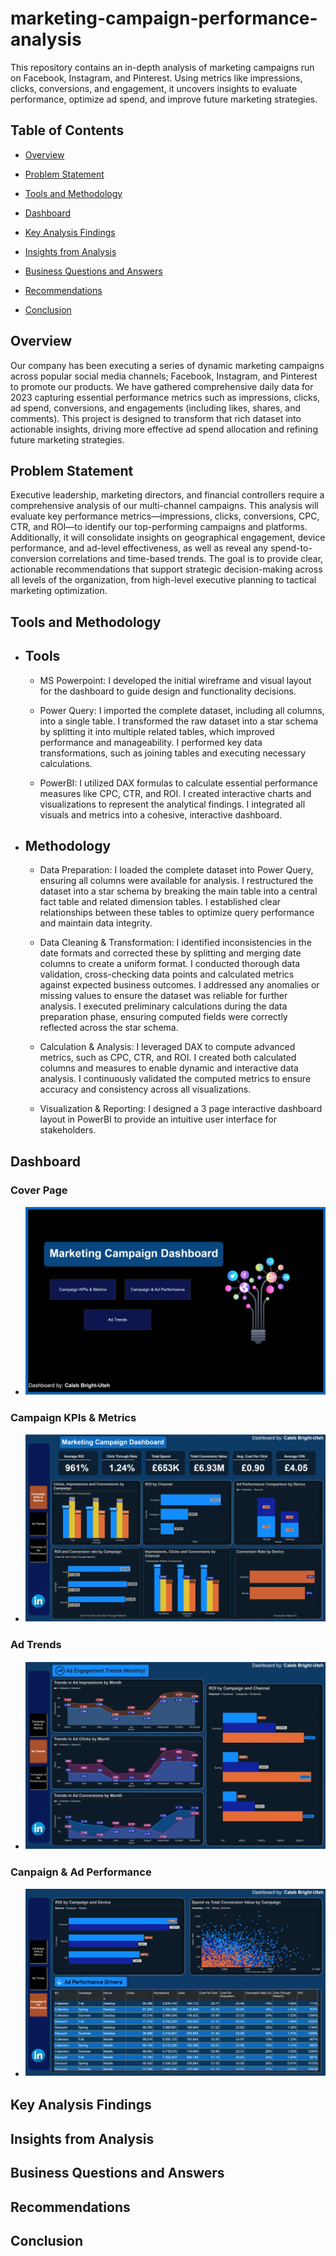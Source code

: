 # marketing-campaign-performance-analysis
This repository contains an in-depth analysis of marketing campaigns run on Facebook, Instagram, and Pinterest. Using metrics like impressions, clicks, conversions, and engagement, it uncovers insights to evaluate performance, optimize ad spend, and improve future marketing strategies.


## **Table of Contents**
  - [Overview](#overview)

  - [Problem Statement](#problem-statement)

  - [Tools and Methodology](#tools-and-methodology)

  - [Dashboard](#dashboard)

  - [Key Analysis Findings](#key-analysis-findings)

  - [Insights from Analysis](#insights-from-analysis)

  - [Business Questions and Answers](#business-questions-and-answers)

  - [Recommendations](#recommendations)

  - [Conclusion](#conclusion)





## Overview
Our company has been executing a series of dynamic marketing campaigns across popular social media channels; Facebook, Instagram, and Pinterest to promote our products. We have gathered comprehensive daily data for 2023 capturing essential performance metrics such as impressions, clicks, ad spend, conversions, and engagements (including likes, shares, and comments). This project is designed to transform that rich dataset into actionable insights, driving more effective ad spend allocation and refining future marketing strategies.



## <a name="problem-statement"></a>Problem Statement
Executive leadership, marketing directors, and financial controllers require a comprehensive analysis of our multi-channel campaigns. 
This analysis will evaluate key performance metrics—impressions, clicks, conversions, CPC, CTR, and ROI—to identify our top-performing campaigns and platforms. Additionally, it will consolidate insights on geographical engagement, device performance, and ad-level effectiveness, as well as reveal any spend-to-conversion correlations and time-based trends. The goal is to provide clear, actionable recommendations that support strategic decision-making across all levels of the organization, from high-level executive planning to tactical marketing optimization.








## <a name="tools-and-methodology"></a>Tools and Methodology
- ## Tools
  -  MS Powerpoint: I developed the initial wireframe and visual layout for the dashboard to guide design and functionality decisions.

  -  Power Query: I imported the complete dataset, including all columns, into a single table. I transformed the raw dataset into a star schema by splitting it into multiple related tables, which improved performance and manageability. I performed key data transformations, such as joining tables and executing necessary calculations.
    
  -  PowerBI: I utilized DAX formulas to calculate essential performance measures like CPC, CTR, and ROI. I created interactive charts and visualizations to represent the analytical findings. I integrated all visuals and metrics into a cohesive, interactive dashboard.

- ## Methodology
  -  Data Preparation: I loaded the complete dataset into Power Query, ensuring all columns were available for analysis. I restructured the dataset into a star schema by breaking the main table into a central fact table and related dimension tables. I established clear relationships between these tables to optimize query performance and maintain data integrity.

  -  Data Cleaning & Transformation: I identified inconsistencies in the date formats and corrected these by splitting and merging date columns to create a uniform format. I conducted thorough data validation, cross-checking data points and calculated metrics against expected business outcomes. I addressed any anomalies or missing values to ensure the dataset was reliable for further analysis. I executed preliminary calculations during the data preparation phase, ensuring computed fields were correctly reflected across the star schema.

  -  Calculation & Analysis: I leveraged DAX to compute advanced metrics, such as CPC, CTR, and ROI. I created both calculated columns and measures to enable dynamic and interactive data analysis. I continuously validated the computed metrics to ensure accuracy and consistency across all visualizations.

  -  Visualization & Reporting: I designed a 3 page interactive dashboard layout in PowerBI to provide an intuitive user interface for stakeholders.






## <a name="dashboard"></a>Dashboard
### Cover Page
-  ![Image Alt](https://github.com/calebbillions/marketing-campaign-performance-analysis/blob/58d4bfda49ac72c58b52c1a236dee89e35894972/CoverPage.JPG)

### Campaign KPIs & Metrics
-  ![Image Alt](https://github.com/calebbillions/marketing-campaign-performance-analysis/blob/63e19ea9f44265413b6be3e0e301c479cb09004a/Campaign%20KPIs%20and%20Metrics.JPG)

### Ad Trends
-  ![Image Alt](https://github.com/calebbillions/marketing-campaign-performance-analysis/blob/63e19ea9f44265413b6be3e0e301c479cb09004a/Ad%20Trends.JPG)

### Canpaign & Ad Performance
-  ![Image Alt](https://github.com/calebbillions/marketing-campaign-performance-analysis/blob/63e19ea9f44265413b6be3e0e301c479cb09004a/Camapign%20%26%20Ad%20Performance.JPG)



## <a name="key-analysis-findings"></a>Key Analysis Findings









## <a name="insights-from-analysis"></a>Insights from Analysis








## <a name="business-questions-and-answers"></a>Business Questions and Answers









## <a name="recommendations"></a>Recommendations









## <a name="conclusion"></a>Conclusion


















